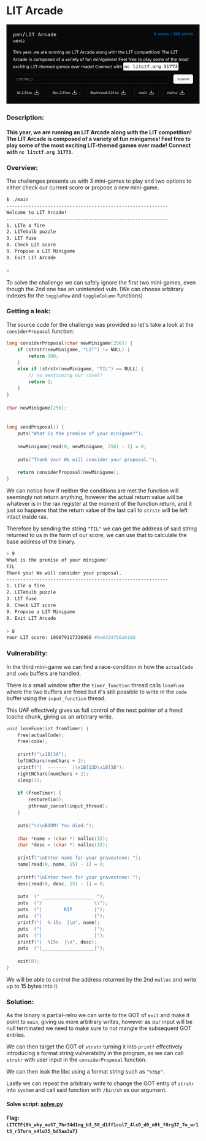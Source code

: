 # LIT Arcade
![challenge](challenge.png)
### Description:
#### This year, we are running an LIT Arcade along with the LIT competition! The LIT Arcade is composed of a variety of fun minigames! Feel free to play some of the most exciting LIT-themed games ever made! Connect with `nc litctf.org 31773`.

### Overview:

The challenges presents us with 3 mini-games to play and two options to either check our current score or propose a new mini-game.

```bash
$ ./main
-----------------------------------------------------------
Welcome to LIT Arcade!
-----------------------------------------------------------
1. LITe a fire
2. LITebulb puzzle
3. LIT fuse
8. Check LIT score
9. Propose a LIT Minigame
0. Exit LIT Arcade

> 
```

To solve the challenge we can safely ignore the first two mini-games, even though the 2nd one has an unintended vuln. (We can choose arbitrary indexes for the `toggleRow` and `toggleColumn` functions)

### Getting a leak:

The source code for the challenge was provided so let's take a look at the `considerProposal` function:

```c
long considerProposal(char newMinigame[256]) {
	if (strstr(newMinigame, "LIT") != NULL) {
		return 100;
	}
	else if (strstr(newMinigame, "TIL") == NULL) {
		// no mentioning our rival!
		return 1;
	}
}

char newMinigame[256];


long sendProposal() {
	puts("What is the premise of your minigame?");
	
	newMinigame[read(0, newMinigame, 256) - 1] = 0;
	
	puts("Thank you! We will consider your proposal.");
	
	return considerProposal(newMinigame);
}
```

We can notice how if neither the conditions are met the function will seemingly not return anything, however the actual return value will be whatever is in the rax register at the moment of the function return, and it just so happens that the return value of the last call to `strstr` will be left intact inside rax.

Therefore by sending the string `"TIL"` we can get the address of said string returned to us in the form of our score, we can use that to calculate the base address of the binary. 

```bash
> 9
What is the premise of your minigame?
TIL
Thank you! We will consider your proposal.
-----------------------------------------------------------
1. LITe a fire
2. LITebulb puzzle
3. LIT fuse
8. Check LIT score
9. Propose a LIT Minigame
0. Exit LIT Arcade

> 8
Your LIT score: 109079117336960 #0x6334f60a9180
```

### Vulnerability:

In the third mini-game we can find a race-condition in how the `actualCode` and `code` buffers are handled.

There is a small window after the `timer_function` thread calls `loseFuse` where the two buffers are freed but it's still possible to write in the `code` buffer using the `input_function` thread.

This UAF effectively gives us full control of the next pointer of a freed tcache chunk, giving us an arbitrary write.

```c
void loseFuse(int fromTimer) {
	free(actualCode);
	free(code);
	
	printf("\x1B[3A");
	leftNChars(numChars + 2);
	printf("|  -------  |\x1B[13D\x1B[3B");
	rightNChars(numChars + 2);
	sleep(1);
	
	if (fromTimer) {
		restoreTio();
		pthread_cancel(input_thread);
	}
	
	puts("\n\nBOOM! You died.");
	
	char *name = (char *) malloc(15);
	char *desc = (char *) malloc(15);
	
	printf("\nEnter name for your gravestone: ");
	name[read(0, name, 15) - 1] = 0;
	
	printf("\nEnter text for your gravestone: ");
	desc[read(0, desc, 15) - 1] = 0;
	
	puts  (" ___________________ ");
	puts  ("/                   \\");
	puts  ("|        RIP        |");
	puts  ("|                   |");
	printf("|  %-15s  |\n", name);
	puts  ("|                   |");
	puts  ("|                   |");
	printf("|  %15s  |\n", desc);
	puts  ("|___________________|");
	
	exit(0);
}
```

We will be able to control the address returned by the 2nd `malloc` and write up to 15 bytes into it.

### Solution:

As the binary is partial-relro we can write to the GOT of `exit` and make it point to `main`, giving us more arbitrary writes, however as our input will be null terminated we need to make sure to not mangle the subsequent GOT entries.

We can then target the GOT of `strstr` turning it into `printf` effectively introducing a format string vulnerability in the program, as we can call `strstr` with user input in the `considerProposal` function.

We can then leak the libc using a format string such as `"%3$p"`.

Lastly we can repeat the arbitrary write to change the GOT entry of `strstr` into `system` and call said function with `/bin/sh` as our argument.

#### Solve script: [solve.py](solve.py)

#### Flag: ```LITCTF{0h_why_mu57_7hr34d1ng_b3_50_d1ff1cul7_4ls0_d0_n0t_f0rg37_7o_wr1t3_r37urn_v4lu35_bd5aa3a7}```